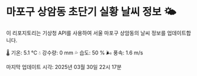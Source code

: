 
# 마포구 상암동 초단기 실황 날씨 정보 🌤️

이 리포지토리는 기상청 API를 사용하여 서울 마포구 상암동의 날씨 정보를 업데이트합니다. 

🌡️ 기온: 5.1 ℃
💧 강수량: 0 mm
💦 습도: 50 %
🌬️ 풍속: 1.6 m/s

마지막 업데이트 시각: 2025년 03월 30일 22시 17분    
